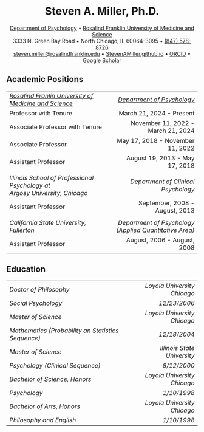 <html>

<head>
    <meta charset="UTF-8">
    <meta name="viewport" content="width=device-width, initial-scale=1.0">
</head>

<body>  
        <h1 align="center">Steven A. Miller, Ph.D.</h1>
        <div class="contact-info">
<p align="center">
<a href="https://www.rosalindfranklin.edu/academics/college-of-health-professions/degree-programs/psychology-phd/">Department of Psychology</a> • 
<a href="https://www.rosalindfranklin.edu/">Rosalind Franklin University of Medicine and Science</a><br> 
            3333 N. Green Bay Road • 
            North Chicago, IL 60064-3095 •
            <a href="tel:1-847-578-8726">(847) 578-8726</a> <br>
            <a href="mailto:steven.miller@rosalindfranklin.edu">steven.miller@rosalindfranklin.edu</a> • 
            <a href="https://github.com/StevenAMillerPhD/StevenAMiller.github.io/tree/main?tab=readme-ov-file#steven-a-miller-phd">StevenAMiller.github.io</a> • 
            <a href="https://orcid.org/0000-0001-6687-776X">ORCID</a> • 
            <a href="https://scholar.google.com/citations?user=ggne6LkAAAAJ&hl=en">Google Scholar</a>
        </p>
</center>
        <h2>Academic Positions</h2>
            <p></p>
            <div class="indented-block">
<table width="100%" border="0">
  <tr>
    <td align="left"><u><i>Rosalind Franlin University of Medicine and Science</i></u></td>
    <td align="right"><i><u>Department of Psychology</u></i></td>
  </tr>
    <tr>
    <td align="left">Professor with Tenure</td>
    <td align="right">March 21, 2024 - Present</td>
  </tr>
    <tr>
    <td align="left">Associate Professor with Tenure</td>
    <td align="right">November 11, 2022 - March 21, 2024</td>
  </tr>
      <tr>
    <td align="left">Associate Professor</td>
    <td align="right">May 17, 2018 - November 11, 2022</td>
  </tr>
      <tr>
    <td align="left">Assistant Professor</td>
    <td align="right">August 19, 2013 - May 17, 2018</td>
  </tr>
      <tr>
            <tr>
    <td align="left"> </td>
    <td align="right"> </td>
  </tr>
    <td align="left"><i>Illinois School of Professional Psychology at <br>  Argosy University, Chicago</i></td>
    <td align="right"><i>Department of Clinical Psychology</i></td>
  </tr>
      <tr>
    <td align="left">Assistant Professor</td>
    <td align="right">September, 2008 - August, 2013</td>
  </tr>
          <tr>
    <td align="left"></td>
    <td align="right"></td>
  </tr>
      <tr>
    <td align="left"><i>California State University, Fullerton</i></td>
    <td align="right"><i>Department of Psychology <br> (Applied Quantitative Area)</i></td>
  </tr>
      <tr>
    <td align="left">Assistant Professor</td>
    <td align="right">August, 2006 - August, 2008</td>
  </tr>
</table>

<h2>Education</h2>
            <p></p>
<table width="100%" border="0">
  <tr>
    <td align="left"><i>Doctor of Philosophy</i></td>
    <td align="right"><i>Loyola University Chicago</i></td>
  </tr>
      <tr>
    <td align="left"><i>Social Psychology</i></td>
    <td align="right"><i>12/23/2006</i></td>
  </tr>
   <tr>
   </tr>
  <tr>
    <td align="left"><i>Master of Science</i></td>
    <td align="right"><i>Loyola University Chicago</i></td>
  </tr>
      <tr>
    <td align="left"><i>Mathematics (Probability an Statistics Sequence)</i></td>
    <td align="right"><i>12/18/2004</i></td>
  </tr>
  <tr>
    <td align="left"><i>Master of Science</i></td>
    <td align="right"><i>Illinois State University</i></td>
  </tr>
      <tr>
    <td align="left"><i>Psychology (Clinical Sequence)</i></td>
    <td align="right"><i>8/12/2000</i></td>
  </tr>
          <tr>
    <td align="left"><i>Bachelor of Science, Honors</i></td>
    <td align="right"><i>Loyola University Chicago</i></td>
  </tr>
          <tr>
    <td align="left"><i>Psychology</i></td>
    <td align="right"><i>1/10/1998</i></td>
  </tr>
              <tr>
    <td align="left"><i>Bachelor of Arts, Honors</i></td>
    <td align="right"><i>Loyola University Chicago</i></td>
  </tr>
          <tr>
    <td align="left"><i>Philosophy and English</i></td>
    <td align="right"><i>1/10/1998</i></td>
  </tr>
</table>
    
</body>
</html>
